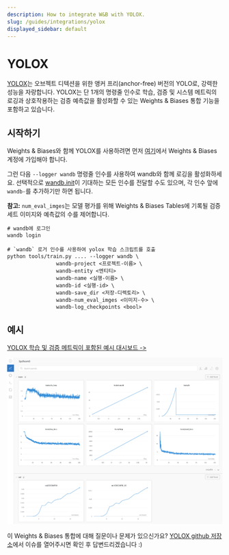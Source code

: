 ```yaml
---
description: How to integrate W&B with YOLOX.
slug: /guides/integrations/yolox
displayed_sidebar: default
---
```


# YOLOX

[YOLOX](https://github.com/Megvii-BaseDetection/YOLOX)는 오브젝트 디텍션을 위한 앵커 프리(anchor-free) 버전의 YOLO로, 강력한 성능을 자랑합니다. YOLOX는 단 1개의 명령줄 인수로 학습, 검증 및 시스템 메트릭의 로깅과 상호작용하는 검증 예측값을 활성화할 수 있는 Weights & Biases 통합 기능을 포함하고 있습니다.

## 시작하기

Weights & Biases와 함께 YOLOX를 사용하려면 먼저 [여기](https://wandb.ai/site)에서 Weights & Biases 계정에 가입해야 합니다.

그런 다음 `--logger wandb` 명령줄 인수를 사용하여 wandb와 함께 로깅을 활성화하세요. 선택적으로 [wandb.init](../../track/launch.md)이 기대하는 모든 인수를 전달할 수도 있으며, 각 인수 앞에 `wandb-`를 추가하기만 하면 됩니다.

**참고:** `num_eval_imges`는 모델 평가를 위해 Weights & Biases Tables에 기록될 검증 세트 이미지와 예측값의 수를 제어합니다.

```shell
# wandb에 로그인
wandb login

# `wandb` 로거 인수를 사용하여 yolox 학습 스크립트를 호출
python tools/train.py .... --logger wandb \
                wandb-project <프로젝트-이름> \
                wandb-entity <엔티티>
                wandb-name <실행-이름> \
                wandb-id <실행-id> \
                wandb-save_dir <저장-디렉토리> \
                wandb-num_eval_imges <이미지-수> \
                wandb-log_checkpoints <bool>
```

## 예시

[YOLOX 학습 및 검증 메트릭이 포함된 예시 대시보드 ->](https://wandb.ai/manan-goel/yolox-nano/runs/3pzfeom)

![](/images/integrations/yolox_example_dashboard.png)

이 Weights & Biases 통합에 대해 질문이나 문제가 있으신가요? [YOLOX github 저장소](https://github.com/Megvii-BaseDetection/YOLOX)에서 이슈를 열어주시면 확인 후 답변드리겠습니다 :)